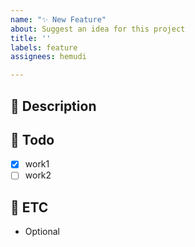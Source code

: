 ```yaml
---
name: "✨ New Feature"
about: Suggest an idea for this project
title: ''
labels: feature
assignees: hemudi

---
```


## 💬 Description

## 📝 Todo
- [x] work1 
- [ ] work2

## 🧩 ETC
- Optional
